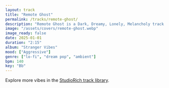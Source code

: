 ```yaml
---
layout: track
title: "Remote Ghost"
permalink: /tracks/remote-ghost/
description: "Remote Ghost is a Dark, Dreamy, Lonely, Melancholy track blending lo-fi, dream pop, ambient with deep focus energy."
image: "/assets/covers/remote-ghost.webp"
image_ready: false
date: 2025-01-01
duration: "2:15"
album: "Stranger Vibes"
mood: ["Aggressive"]
genre: ["lo-fi", "dream pop", "ambient"]
bpm: 140
key: "Bb"
---
```


Explore more vibes in the [StudioRich track library](/tracks/).
